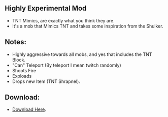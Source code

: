 ## Highly Experimental Mod
- TNT Mimics, are exactly what you think they are.
- It's a mob that Mimics TNT and takes some inspiration from the Shulker.

## Notes:
- Highly aggressive towards all mobs, and yes that includes the TNT Block.
- "Can" Teleport (By teleport I mean twitch randomly)
- Shoots Fire
- Exploads
- Drops new Item (TNT Shrapnel).

## Download:
- [Download Here](https://github.com/Cracko298/MC3DS-TNT-Mimics/releases/download/v011/TNT_Mimics.zip).

